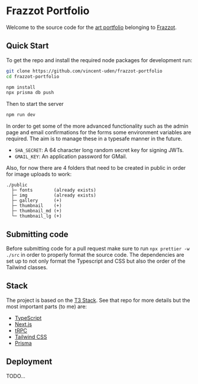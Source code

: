 # Frazzot Portfolio

Welcome to the source code for the [art portfolio](https://frazzot.com) belonging to [Frazzot](https://instagram.com/frazzotart).

## Quick Start
To get the repo and install the required node packages for development run:
```Bash
git clone https://github.com/vincent-uden/frazzot-portfolio
cd frazzot-portfolio

npm install
npx prisma db push
```
Then to start the server
```Bash
npm run dev
```

In order to get some of the more advanced functionality such as the admin page and email confirmations for the forms some environment variables are required. The aim is to manage these in a typesafe manner in the future.
- `SHA_SECRET`: A 64 character long random secret key for signing JWTs.
- `GMAIL_KEY`: An application password for GMail.

Also, for now there are 4 folders that need to be created in public in order for image uploads to work:
```
./public
  ├─ fonts        (already exists)
  ├─ img          (already exists)
  ├─ gallery      (+)
  ├─ thumbnail    (+)
  ├─ thumbnail_md (+)
  └─ thumbnail_lg (+)
```

## Submitting code
Before submitting code for a pull request make sure to run `npx prettier -w ./src` in order to properly format the source code. The dependencies are set up to not only format the Typescript and CSS but also the order of the Tailwind classes.

## Stack
The project is based on the [T3 Stack](https://github.com/t3-oss/create-t3-app). See that repo for more details but the most important parts (to me) are:
- [TypeScript](https://typescriptlang.org/)
- [Next.js](https://nextjs.org/)
- [tRPC](https://trpc.io/)
- [Tailwind CSS](https://tailwindcss.com/)
- [Prisma](https://www.prisma.io/)
## Deployment
TODO...
